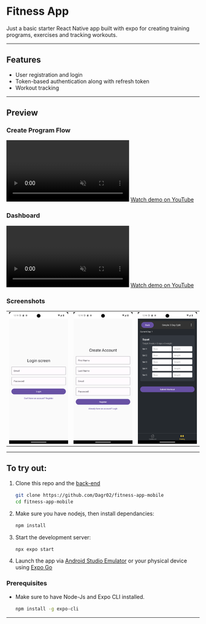 # Fitness App 

Just a basic starter React Native app built with expo for creating training programs, exercises and tracking workouts.

---

##  Features

- User registration and login
- Token-based authentication along with refresh token
- Workout tracking

---

## Preview

### Create Program Flow
<video src="assets/createflow-2x.mp4" width="320" autoplay loop muted controls></video>
[Watch demo on YouTube](https://youtu.be/3mwuLC7Ln_M?si=qT2uUxDNy3pmunlj)

### Dashboard
<video src="assets/dashboard-2x.mp4" width="320" autoplay loop muted controls></video>
[Watch demo on YouTube](https://youtu.be/Cb_PgN6viSA?si=1dkG9obLdrnQ6An3)


###  Screenshots

<table>
  <tr>
    <td><img src="assets/login.png" width="200"/></td>
    <td><img src="assets/register.png" width="200"/></td>
    <td><img src="assets/workoutScreen.png" width="200"/></td>
  </tr>
</table>

---

##  To try out:

1. Clone this repo and the [back-end]()

   ```bash
   git clone https://github.com/Dagr02/fitness-app-mobile
   cd fitness-app-mobile

2. Make sure you have nodejs, then install dependancies:
   ```bash
   npm install

3. Start the development server:
   ```bash
   npx expo start

4. Launch the app via [Android Studio Emulator](https://developer.android.com/studio) or your physical device using [Expo Go](https://expo.dev/go)


### Prerequisites

- Make sure to have Node-Js and Expo CLI installed. 
   ```bash
   npm install -g expo-cli


---